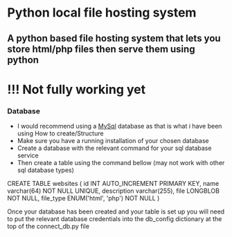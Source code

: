 # Python local file hosting system

## A python based file hosting system that lets you store html/php files then serve them using python

# !!! Not fully working yet

### Database<br>
- I would recommend using a <a href="http://mysql.com/" target="_blank">MySql</a> database as that is what i have been using
How to create/Structure<br>
- Make sure you have a running installation of your chosen database
- Create a database with the relevant command for your sql database service
- Then create a table using the command bellow (may not work with other sql database types)

CREATE TABLE websites (
id INT AUTO_INCREMENT PRIMARY KEY,
name varchar(64) NOT NULL UNIQUE,
description varchar(255),
file LONGBLOB NOT NULL,
file_type ENUM('html', 'php') NOT NULL
)

Once your database has been created and your table is set up you will need to put the relevant database credentials into the db_config dictionary at the top of the connect_db.py file